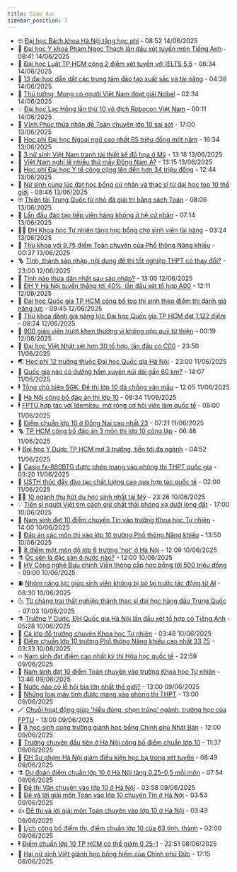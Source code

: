 ```yaml
---
title: Giáo dục
sidebar_position: 7
---
```


<!-- vnexpress-giao-duc:START -->
- 🤓 [Đại học Bách khoa Hà Nội tăng học phí](https://vnexpress.net/hoc-phi-dai-hoc-bach-khoa-ha-noi-nam-2025-4898869.html) - 08:52 14/06/2025
- 🦆 [Đại học Y khoa Phạm Ngọc Thạch lần đầu xét tuyển môn Tiếng Anh](https://vnexpress.net/dai-hoc-y-khoa-pham-ngoc-thach-lan-dau-xet-tuyen-mon-tieng-anh-4898839.html) - 08:41 14/06/2025
- 🦩 [Đại học Luật TP HCM cộng 2 điểm xét tuyển với IELTS 5.5](https://vnexpress.net/dai-hoc-luat-tp-hcm-cong-2-diem-xet-tuyen-voi-ielts-5-5-4898819.html) - 06:34 14/06/2025
- 🌮 [13 đại học dẫn dắt các trung tâm đào tạo xuất sắc và tài năng](https://vnexpress.net/13-dai-hoc-dan-dat-cac-trung-tam-dao-tao-xuat-sac-va-tai-nang-4898773.html) - 04:38 14/06/2025
- 🔭 [Thủ tướng: Mong có người Việt Nam đoạt giải Nobel](https://vnexpress.net/thu-tuong-mong-co-nguoi-viet-nam-doat-giai-nobel-4898716.html) - 02:34 14/06/2025
- 💡 [Đại học Lạc Hồng lần thứ 10 vô địch Robocon Việt Nam](https://vnexpress.net/dai-hoc-lac-hong-lan-thu-10-vo-dich-robocon-viet-nam-4898658.html) - 00:11 14/06/2025
- 🥰 [Vĩnh Phúc thừa nhận đề Toán chuyên lớp 10 sai sót](https://vnexpress.net/vinh-phuc-thua-nhan-de-toan-chuyen-lop-10-sai-sot-4898655.html) - 17:00 13/06/2025
- 🐲 [Học phí Đại học Ngoại ngữ cao nhất 65 triệu đồng một năm](https://vnexpress.net/hoc-phi-dai-hoc-ngoai-ngu-dai-hoc-quoc-gia-ha-noi-2025-4898602.html) - 16:34 13/06/2025
- 🦒 [3 nữ sinh Việt Nam tranh tài thiết kế đồ họa ở Mỹ](https://vnexpress.net/3-nu-sinh-viet-nam-tranh-tai-thiet-ke-do-hoa-o-my-4898614.html) - 13:18 13/06/2025
- 🦆 [Việt Nam nghỉ lễ nhiều thứ mấy Đông Nam Á?](https://vnexpress.net/viet-nam-nghi-le-nhieu-thu-may-dong-nam-a-4898589.html) - 13:15 13/06/2025
- 🧰 [Học phí Đại học Y tế công cộng lên đến hơn 34 triệu đồng](https://vnexpress.net/to-hop-xet-tuyen-hoc-phi-dai-hoc-y-te-cong-cong-nam-2025-4898445.html) - 12:44 13/06/2025
- 🐘 [Nữ sinh cùng lúc đạt học bổng cử nhân và thạc sĩ từ đại học top 10 thế giới](https://vnexpress.net/nu-sinh-cung-luc-dat-hoc-bong-cu-nhan-va-thac-si-tu-dai-hoc-top-10-the-gioi-4897750.html) - 08:46 13/06/2025
- 🤓 [Thiên tài Trung Quốc từ nhỏ đã giải trí bằng sách Toán](https://vnexpress.net/thien-tai-trung-quoc-tu-nho-da-giai-tri-bang-sach-toan-4898104.html) - 08:06 13/06/2025
- 🧰 [Lần đầu đào tạo tiếp viên hàng không ở hệ cử nhân](https://vnexpress.net/lan-dau-dao-tao-tiep-vien-hang-khong-o-he-cu-nhan-4898394.html) - 07:14 13/06/2025
- 🧑‍💻 [ĐH Khoa học Tự nhiên tăng học bổng cho sinh viên tài năng](https://vnexpress.net/dh-khoa-hoc-tu-nhien-tang-hoc-bong-cho-sinh-vien-tai-nang-4898180.html) - 03:24 13/06/2025
- 🫶 [Thủ khoa với 9,75 điểm Toán chuyên của Phổ thông Năng khiếu](https://vnexpress.net/thu-khoa-voi-9-75-diem-toan-chuyen-cua-pho-thong-nang-khieu-4898196.html) - 00:37 13/06/2025
- 🪜 [Tỉnh, thành sáp nhập, nội dung đề thi tốt nghiệp THPT có thay đổi?](https://vnexpress.net/tinh-thanh-sap-nhap-noi-dung-de-thi-tot-nghiep-thpt-co-thay-doi-4898096.html) - 23:00 12/06/2025
- 🎊 [Tỉnh nào thưa dân nhất sau sáp nhập?](https://vnexpress.net/tinh-nao-thua-dan-nhat-sau-sap-nhap-4898033.html) - 13:00 12/06/2025
- 🧐 [ĐH Y Hà Nội tuyển thẳng tới 40%, lần đầu xét tổ hợp A00](https://vnexpress.net/dh-y-ha-noi-tuyen-thang-toi-40-lan-dau-xet-to-hop-a00-4898134.html) - 12:11 12/06/2025
- 🌈 [Đại học Quốc gia TP HCM công bố top thí sinh theo điểm thi đánh giá năng lực](https://vnexpress.net/phan-vi-diem-thi-danh-gia-nang-luc-dai-hoc-quoc-gia-tp-hcm-2025-4898024.html) - 09:45 12/06/2025
- 🥰 [Thủ khoa đánh giá năng lực Đại học Quốc gia TP HCM đạt 1.122 điểm](https://vnexpress.net/pho-diem-thi-danh-gia-nang-luc-nam-2025-cua-dai-hoc-quoc-gia-tp-hcm-4897966.html) - 08:24 12/06/2025
- 🎡 [900 giáo viên trượt khen thưởng vì không nộp quỹ từ thiện](https://vnexpress.net/900-giao-vien-truot-khen-thuong-vi-khong-nop-quy-tu-thien-4897675.html) - 00:19 12/06/2025
- 🎊 [Đại học Việt Nhật xét hơn 30 tổ hợp, lần đầu có C00](https://vnexpress.net/to-hop-xet-tuyen-va-hoc-phi-dai-hoc-viet-nhat-2025-4897598.html) - 23:50 11/06/2025
- 🌏 [Học phí 12 trường thuộc Đại học Quốc gia Hà Nội](https://vnexpress.net/hoc-phi-12-truong-thuoc-dai-hoc-quoc-gia-ha-noi-4896759.html) - 23:00 11/06/2025
- 🥸 [Quốc gia nào có đường hầm xuyên núi dài gần 60 km?](https://vnexpress.net/quoc-gia-nao-co-duong-ham-xuyen-nui-dai-gan-60-km-4897636.html) - 14:07 11/06/2025
- 🕴 [Tổng chủ biên SGK: Đề thi lớp 10 đã chống văn mẫu](https://vnexpress.net/tong-chu-bien-sgk-de-thi-lop-10-da-chong-van-mau-4896267.html) - 12:05 11/06/2025
- 💂 [Hà Nội công bố đáp án thi lớp 10](https://vnexpress.net/de-thi-dap-an-tat-ca-mon-thi-lop-10-o-ha-noi-nam-2025-chinh-xac-nhat-4896806.html) - 08:34 11/06/2025
- 🕴 [FPTU hợp tác với Idemitsu, mở rộng cơ hội việc làm quốc tế](https://vnexpress.net/fptu-hop-tac-voi-idemitsu-mo-rong-co-hoi-viec-lam-quoc-te-4897478.html) - 08:00 11/06/2025
- 🌋 [Điểm chuẩn lớp 10 ở Đồng Nai cao nhất 23](https://vnexpress.net/diem-chuan-lop-10-tat-ca-truong-thpt-o-dong-nai-2025-4897446.html) - 07:21 11/06/2025
- 🪜 [TP HCM công bố đáp án 3 môn thi lớp 10 công lập](https://vnexpress.net/de-va-dap-an-cac-mon-thi-lop-10-o-tp-hcm-2025-4897450.html) - 06:48 11/06/2025
- 🕴 [Đại học Y Dược TP HCM mở 3 trường, tiến tới đa ngành](https://vnexpress.net/dai-hoc-y-duoc-tp-hcm-mo-3-truong-tien-toi-da-nganh-4897112.html) - 04:52 11/06/2025
- 🎃 [Casio fx-880BTG được phép mang vào phòng thi THPT quốc gia](https://vnexpress.net/casio-fx-880btg-duoc-phep-mang-vao-phong-thi-thpt-quoc-gia-4897346.html) - 03:20 11/06/2025
- 🦏 [USTH thúc đẩy đào tạo chất lượng cao qua hợp tác quốc tế](https://vnexpress.net/usth-thuc-day-dao-tao-chat-luong-cao-qua-hop-tac-quoc-te-4897080.html) - 02:00 11/06/2025
- 🧑‍🏫 [10 ngành thu hút du học sinh nhất tại Mỹ](https://vnexpress.net/10-nganh-thu-hut-du-hoc-sinh-nhat-tai-my-4896843.html) - 23:26 10/06/2025
- 💡 [Tiến sĩ người Việt tìm cách giữ chất thải phóng xạ dưới lòng đất](https://vnexpress.net/tien-si-nguoi-viet-tim-cach-giu-chat-thai-phong-xa-duoi-long-dat-4895945.html) - 17:00 10/06/2025
- 🐎 [Nam sinh đạt 10 điểm chuyên Tin vào trường Khoa học Tự nhiên](https://vnexpress.net/nam-sinh-dat-10-diem-chuyen-tin-vao-truong-khoa-hoc-tu-nhien-4897089.html) - 14:00 10/06/2025
- 🧰 [Đáp án các môn thi vào lớp 10 trường Phổ thông Năng khiếu](https://vnexpress.net/dap-an-cac-mon-thi-vao-lop-10-truong-pho-thong-nang-khieu-4897152.html) - 13:50 10/06/2025
- 🙉 [8 điểm một môn đỗ lớp 6 trường &#39;hot&#39; ở Hà Nội](https://vnexpress.net/8-diem-mot-mon-do-lop-6-truong-hot-o-ha-noi-4897129.html) - 12:09 10/06/2025
- ⚗️ [Ốc sên là đặc sản ở nước nào?](https://vnexpress.net/oc-sen-la-dac-san-o-nuoc-nao-4896982.html) - 12:00 10/06/2025
- 🌝 [HV Công nghệ Bưu chính Viễn thông cấp học bổng tới 500 triệu đồng](https://vnexpress.net/hv-cong-nghe-buu-chinh-vien-thong-cap-hoc-bong-toi-500-trieu-dong-4896871.html) - 09:00 10/06/2025
- ⛽️ [Nhóm năng lực giúp sinh viên không bị bỏ lại trước tác động từ AI](https://vnexpress.net/nhom-nang-luc-giup-sinh-vien-khong-bi-bo-lai-truoc-tac-dong-tu-ai-4896936.html) - 08:30 10/06/2025
- 🌜 [Từ chàng trai thất nghiệp thành thạc sĩ đại học hàng đầu Trung Quốc](https://vnexpress.net/tu-chang-trai-that-nghiep-thanh-thac-si-dai-hoc-hang-dau-trung-quoc-4893785.html) - 07:03 10/06/2025
- ⚗️ [Trường Y Dược, ĐH Quốc gia Hà Nội lần đầu xét tổ hợp có Tiếng Anh](https://vnexpress.net/truong-y-duoc-dh-quoc-gia-ha-noi-lan-dau-xet-to-hop-co-tieng-anh-4896780.html) - 05:28 10/06/2025
- 🧰 [Cả lớp đỗ trường chuyên Khoa học Tự nhiên](https://vnexpress.net/ca-lop-do-truong-chuyen-khoa-hoc-tu-nhien-4896749.html) - 03:48 10/06/2025
- 🤗 [Điểm chuẩn lớp 10 trường Phổ thông Năng khiếu cao nhất 33,75](https://vnexpress.net/diem-chuan-lop-10-truong-pho-thong-nang-khieu-2025-4896729.html) - 03:33 10/06/2025
- 🔥 [Nam sinh đạt điểm cao nhất kỳ thi Hóa học quốc tế](https://vnexpress.net/nam-sinh-dat-diem-cao-nhat-ky-thi-hoa-hoc-quoc-te-4896257.html) - 22:59 09/06/2025
- 💪 [Nam sinh đạt 10 điểm Toán chuyên vào trường Khoa học Tự nhiên](https://vnexpress.net/nam-sinh-dat-10-diem-toan-chuyen-vao-truong-khoa-hoc-tu-nhien-4896645.html) - 13:46 09/06/2025
- 💂 [Nước nào có lễ hội bia lớn nhất thế giới?](https://vnexpress.net/nuoc-nao-co-le-hoi-bia-lon-nhat-the-gioi-4896605.html) - 13:00 09/06/2025
- 🌮 [Những loại máy tính được mang vào phòng thi THPT](https://vnexpress.net/nhung-loai-may-tinh-duoc-mang-vao-phong-thi-thpt-4896641.html) - 13:00 09/06/2025
- 🪄 [Chuỗi hoạt động giúp &#39;hiểu đúng, chọn trúng&#39; ngành, trường học của FPTU](https://vnexpress.net/chuoi-hoat-dong-giup-hieu-dung-chon-trung-nganh-truong-hoc-cua-fptu-4896630.html) - 13:00 09/06/2025
- 🎡 [8 học sinh cùng trường giành học bổng Chính phủ Nhật Bản](https://vnexpress.net/8-hoc-sinh-cung-truong-gianh-hoc-bong-chinh-phu-nhat-ban-4896494.html) - 12:00 09/06/2025
- 🌈 [Trường chuyên đầu tiên ở Hà Nội công bố điểm chuẩn lớp 10](https://vnexpress.net/diem-chuan-lop-10-truong-chuyen-khoa-hoc-tu-nhien-2025-4896597.html) - 11:37 09/06/2025
- 🎊 [ĐH Sư phạm Hà Nội giảm điều kiện học bạ trong xét tuyển](https://vnexpress.net/dh-su-pham-ha-noi-giam-dieu-kien-hoc-ba-trong-xet-tuyen-4896364.html) - 08:49 09/06/2025
- ⚗️ [Dự đoán điểm chuẩn lớp 10 ở Hà Nội tăng 0,25-0,5 mỗi môn](https://vnexpress.net/du-doan-diem-chuan-lop-10-o-ha-noi-tang-0-25-0-5-moi-mon-4896162.html) - 07:54 09/06/2025
- 🌁 [Đề thi Văn chuyên vào lớp 10 ở Hà Nội](https://vnexpress.net/de-thi-lop-10-chuyen-van-cua-ha-noi-2025-4896213.html) - 03:58 09/06/2025
- 🦏 [Đề và lời giải môn Toán vào lớp 10 chuyên Tin ở Hà Nội](https://vnexpress.net/de-va-loi-giai-mon-toan-vao-lop-10-chuyen-tin-o-ha-noi-4896217.html) - 03:53 09/06/2025
- 👍 [Đề thi và lời giải môn Toán chuyên vào lớp 10 ở Hà Nội](https://vnexpress.net/de-toan-chuyen-thi-lop-10-ha-noi-nam-2025-4896216.html) - 03:49 09/06/2025
- 🌈 [Lịch công bố điểm thi, điểm chuẩn lớp 10 của 63 tỉnh, thành](https://vnexpress.net/lich-cong-bo-diem-chuan-lop-10-cua-63-tinh-thanh-4895007.html) - 02:00 09/06/2025
- 🕴 [Điểm chuẩn lớp 10 TP HCM có thể giảm 0,25-1](https://vnexpress.net/diem-chuan-lop-10-tp-hcm-co-the-giam-0-25-1-4895974.html) - 22:51 08/06/2025
- 🧰 [Hai nữ sinh Việt giành học bổng hiếm của Chính phủ Đức](https://vnexpress.net/hai-nu-sinh-viet-gianh-hoc-bong-hiem-cua-chinh-phu-duc-4895835.html) - 17:15 08/06/2025<!-- vnexpress-giao-duc:END -->

